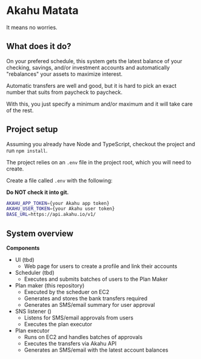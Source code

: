 # Akahu Matata

It means no worries.

## What does it do?

On your prefered schedule, this system gets the latest balance of your checking, savings, and/or investment accounts and automatically "rebalances" your assets to maximize interest.

Automatic transfers are well and good, but it is hard to pick an exact number that suits from paycheck to paycheck.

With this, you just specify a minimum and/or maximum and it will take care of the rest.

## Project setup

Assuming you already have Node and TypeScript, checkout the project and run `npm install`.

The project relies on an `.env` file in the project root, which you will need to create.

Create a file called `.env` with the following:

**Do NOT check it into git.**

```bash
AKAHU_APP_TOKEN={your Akahu app token}
AKAHU_USER_TOKEN={your Akahu user token}
BASE_URL=https://api.akahu.io/v1/
```

## System overview 

**Components**

* UI (tbd)
  * Web page for users to create a profile and link their accounts
* Scheduler (tbd)
  * Executes and submits batches of users to the Plan Maker
* Plan maker (this repository)
  * Executed by the scheduer on EC2
  * Generates and stores the bank transfers required
  * Generates an SMS/email summary for user approval
* SNS listener ()
  * Listens for SMS/email approvals from users
  * Executes the plan executor
* Plan executor
  * Runs on EC2 and handles batches of approvals
  * Executes the transfers via Akahu API
  * Generates an SMS/email with the latest account balances

